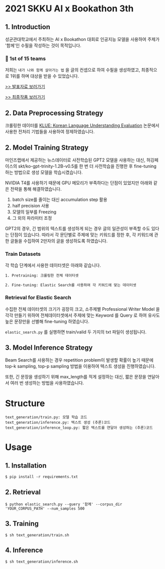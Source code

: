 # 2021 SKKU AI x Bookathon 3th

## 1. Introduction
성균관대학교에서 주최하는 AI x Bookathon 대회로 인공지능 모델을 사용하여 주제가 '함께'인 수필을 작성하는 것이 목적입니다. 

### 🥇 1st of 15 teams

저희는 `내가 나와 함께 살아가는 법` 을 글의 컨셉으로 하여 수필을 생성하였고, 최종적으로 1위를 하며 대상을 받을 수 있었습니다.

[>> 발표자료 보러가기](./북이온앤온_발표자료.pdf)

[>> 최종작품 보러가기](./내가%20나와%20함께%20살아가는%20법%20(I%20%2B%20I%20%3D%20We).md)

## 2. Data Preprocessing Strategy
크롤링한 데이터를 [KLUE: Korean Language Understanding Evaluation](https://arxiv.org/pdf/2105.09680.pdf) 논문에서 사용한 전처리 기법들을 사용하여 정제하였습니다. 

## 2. Model Training Strategy
마인즈랩에서 제공하는 뉴스데이터로 사전학습된 GPT2 모델을 사용하는 대신, 허깅페이스의 skt/ko-gpt-trinity-1.2B-v0.5를 한 번 더 사전학습을 진행한 후 fine-tuning 하는 방법으로 생성 모델을 학습시켰습니다.

NVIDIA T4를 사용하기 때문에 GPU 메모리가 부족하다는 단점이 있었지만 아래와 같은 전략을 통해 해결하였습니다.  
1. batch size를 줄이는 대신 accumulation step 활용
2. half precision 사용
3. 모델의 일부를 Freezing
4. 그 외의 파라미터 조정


GPT2의 경우, 긴 범위의 텍스트를 생성하게 되는 경우 글의 일관성이 부족할 수도 있다는 단점이 있습니다. 따라서 각 문단별로 주제에 맞는 키워드를 정한 후, 각 키워드에 관한 글들을 수집하여 2만자의 글을 생성하도록 하였습니다. 

### Train Datasets
각 학습 단계에서 사용한 데이터셋은 아래와 같습니다. 
```
1. Pretraining: 크롤링한 전체 데이터셋

2. Fine-tuning: Elastic Search를 사용하여 각 키워드에 맞는 데이터셋
```

### Retrieval for Elastic Search
수집한 전체 데이터셋의 크기가 굉장히 크고, 소주제별 Professional Writer Model 을 각각 만들기 위하여 전체데이터셋에서 주제에 맞는 Keyword 를 Query 로 하여 유사도 높은 문장만을 선별해 fine-tuning 하였습니다.

`elastic_search.py` 를 실행하면 train/valid 두 가지의 txt 파일이 생성됩니다.

## 3. Model Inference Strategy
Beam Search를 사용하는 경우 repetition problem이 발생할 확률이 높기 때문에 top-k sampling, top-p sampling 방법을 이용하여 텍스트 생성을 진행하였습니다. 

또한, 긴 문장을 생성하기 위해 max_length를 적게 설정하는 대신, 짧은 문장을 연달아서 여러 번 생성하는 방법을 사용하였습니다. 



# Structure
```
text_generation/train.py: 모델 학습 코드
text_generation/inference.py: 텍스트 생성 (추론)코드
text_generation/inference_loop.py: 짧은 텍스트를 연달아 생성하는 (추론)코드
```

# Usage
## 1. Installation
```
$ pip install -r requirements.txt
```

## 2. Retrieval
```
$ python elastic_search.py --query '함께' --corpus_dir 'YOUR_CORPUS_PATH' --num_samples 500
```
## 3. Training
```
$ sh text_generation/train.sh
```

## 4. Inference
```
$ sh text_generation/inference.sh
```

